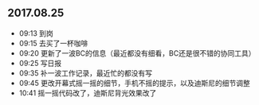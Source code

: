 ## 2017.08.25
* 09:13 到岗
* 09:15 去买了一杯咖啡
* 09:20 更新了一波BC的信息（最近都没有细看，BC还是很不错的协同工具）
* 09:25 写日报
* 09:35 补一波工作记录，最近忙的都没有写
* 09:45 更改开幕式摇一摇的细节，手机不摇的提示，以及迪斯尼的细节调整
* 10:41 摇一摇代码改了，迪斯尼背光效果改了


